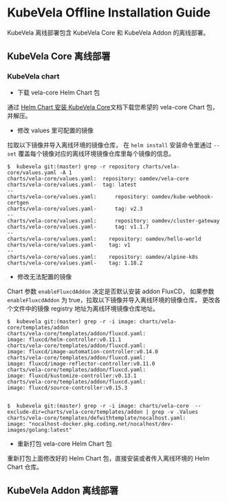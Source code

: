 # KubeVela Offline Installation Guide

KubeVela 离线部署包含 KubeVela Core 和 KubeVela Addon 的离线部署。

## KubeVela Core 离线部署

### KubeVela chart

- 下载 vela-core Helm Chart 包

通过 [Helm Chart 安装 KubeVela Core](http://kubevela.net/docs/install)文档下载您希望的 vela-core Chart 包，并解压。

- 修改 values 里可配置的镜像

拉取以下镜像并导入离线环境的镜像仓库， 在 `helm install` 安装命令里通过 `--set` 覆盖每个镜像对应的离线环境镜像仓库里每个镜像的信息。

```shell
$  kubevela git:(master) grep -r repository charts/vela-core/values.yaml -A 1
charts/vela-core/values.yaml:  repository: oamdev/vela-core
charts/vela-core/values.yaml-  tag: latest
--
charts/vela-core/values.yaml:      repository: oamdev/kube-webhook-certgen
charts/vela-core/values.yaml-      tag: v2.3
--
charts/vela-core/values.yaml:      repository: oamdev/cluster-gateway
charts/vela-core/values.yaml-      tag: v1.1.7
--
charts/vela-core/values.yaml:    repository: oamdev/hello-world
charts/vela-core/values.yaml-    tag: v1
--
charts/vela-core/values.yaml:    repository: oamdev/alpine-k8s
charts/vela-core/values.yaml-    tag: 1.18.2
```

- 修改无法配置的镜像

Chart 参数 `enableFluxcdAddon` 决定是否默认安装 addon FluxCD， 如果参数 `enableFluxcdAddon` 为 true，拉取以下镜像并导入离线环境的镜像仓库，
更改各个文件中的镜像 registry 地址为离线环境镜像仓库地址。

```shell
$  kubevela git:(master) grep -r -i image: charts/vela-core/templates/addon
charts/vela-core/templates/addon/fluxcd.yaml:                      image: fluxcd/helm-controller:v0.11.1
charts/vela-core/templates/addon/fluxcd.yaml:                      image: fluxcd/image-automation-controller:v0.14.0
charts/vela-core/templates/addon/fluxcd.yaml:                      image: fluxcd/image-reflector-controller:v0.11.0
charts/vela-core/templates/addon/fluxcd.yaml:                      image: fluxcd/kustomize-controller:v0.13.1
charts/vela-core/templates/addon/fluxcd.yaml:                      image: fluxcd/source-controller:v0.15.3


$  kubevela git:(master) grep -r -i image: charts/vela-core  --exclude-dir=charts/vela-core/templates/addon | grep -v .Values
charts/vela-core/templates/defwithtemplate/nocalhost.yaml:        						image: "nocalhost-docker.pkg.coding.net/nocalhost/dev-images/golang:latest"
```

- 重新打包 vela-core Helm Chart 包

重新打包上面修改好的 Helm Chart 包，直接安装或者传入离线环境的 Helm Chart 仓库。


## KubeVela Addon 离线部署
